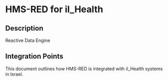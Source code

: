 # HMS-RED for il_Health

## Description

Reactive Data Engine

## Integration Points

This document outlines how HMS-RED is integrated with il_Health systems in Israel.
